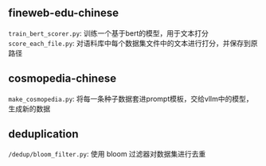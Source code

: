 ## fineweb-edu-chinese

``train_bert_scorer.py``: 训练一个基于bert的模型，用于文本打分
``score_each_file.py``: 对语料库中每个数据集文件中的文本进行打分，并保存到原路径

## cosmopedia-chinese

``make_cosmopedia.py``: 将每一条种子数据套进prompt模板，交给vllm中的模型，生成新的数据

## deduplication

``/dedup/bloom_filter.py``: 使用 bloom 过滤器对数据集进行去重


